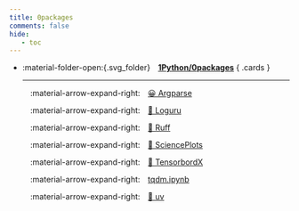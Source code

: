 ```yaml
---
title: 0packages
comments: false
hide:
   - toc
---
```


<div class="grid cards index-info" markdown>

-   :material-folder-open:{.svg_folder}&emsp;__[1Python/0packages](./index.md)__
{ .cards }

	---

	&emsp;:material-arrow-expand-right:&emsp;[😀 Argparse](./Argparse.md)

	&emsp;:material-arrow-expand-right:&emsp;[🤣 Loguru](./Loguru.md)

	&emsp;:material-arrow-expand-right:&emsp;[🤫 Ruff](./Ruff.md)

	&emsp;:material-arrow-expand-right:&emsp;[🥰 SciencePlots](./SciencePlots.md)

	&emsp;:material-arrow-expand-right:&emsp;[🤩 TensorbordX](./TensorboardX.md)

	&emsp;:material-arrow-expand-right:&emsp;[tqdm.ipynb](./tqdm.ipynb)

	&emsp;:material-arrow-expand-right:&emsp;[🤠 uv](./uv.md)

</div>